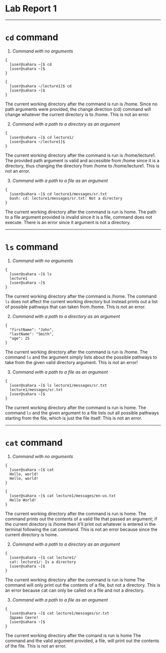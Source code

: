 # __Lab Report 1__

***

# `cd` command

1. _Command with no arguments_
```
{
  [user@sahara ~]$ cd
  [user@sahara ~]$ 
}
```
```
{
  [user@sahara ~/lecture1]$ cd
  [user@sahara ~]$ 
}
```
The current working directory after the command is run is /home. Since no path arguments were provided, the change direction (cd) command will change whatever the current directory is to /home. This is not an error.

2. _Command with a path to a directory as an argument_
```
{
  [user@sahara ~]$ cd lecture1/
  [user@sahara ~/lecture1]$ 
}
```
The current working directory after the command is run is /home/lecture1. The provided path argument is valid and accessible from /home since it is a directory, thus changing the directory from /home to /home/lecture1. This is not an error.

3. _Command with a path to a file as an argument_
```
{
  [user@sahara ~]$ cd lecture1/messages/sr.txt 
  bash: cd: lecture1/messages/sr.txt: Not a directory
}
```
The current working directory after the command is run is home. The path to a file argument provided is invalid since it is a file, command does not execute. There is an error since it argument is not a directory.

***

# `ls` command

1. _Command with no arguments_
```
{
  [user@sahara ~]$ ls
  lecture1
  [user@sahara ~]$ 
}
```
The current working directory after the command is /home. The command `ls` does not affect the current working directory but instead prints out a list of possible pathways that can taken from /home. This is not an error.

2. _Command with a path to a directory as an argument_
```
{
  "firstName": "John",
  "lastName": "Smith",
  "age": 25
}
```
The current working directory after the command is run is /home. The command `ls` and the argument simply lists about the possible pathways to take from the given valid directory argument. This is not an error!

3. _Command with a path to a file as an argument_
```
{
  [user@sahara ~]$ ls lecture1/messages/sr.txt 
  lecture1/messages/sr.txt
  [user@sahara ~]$ 
}
```
The current working directory after the command is run is home. The command `ls` and the given argument to a file lists out all possible pathways starting from the file, which is just the file itself. This is not an error.

***

# `cat` command

1. _Command with no arguments_
```
{
  [user@sahara ~]$ cat
  Hello, world!
  Hello, world!
}
```
```
{
  [user@sahara ~]$ cat lecture1/messages/en-us.txt 
  Hello World!
}
```

The current working directory after the command is run is home. The command prints out the contents of a valid file that passed an argument; if the current directory is /home then it'll print out whatever is entered in the terminal following the cat command. This is not an error because since the current directory is home.

2. _Command with a path to a directory as an argument_
```
{
  [user@sahara ~]$ cat lecture1/
  cat: lecture1/: Is a directory
  [user@sahara ~]$ 
}
```
The current working directory after the command is run is home
The command will only print out the contents of a file, but not a directory.
This is an error because cat can only be called on a file and not a directory.

3. _Command with a path to a file as an argument_
```
{
  [user@sahara ~]$ cat lecture1/messages/sr.txt 
  Здраво Свете!
  [user@sahara ~]$
}
```
The current working directory after the comand is run is home
The command and the valid argument provided, a file, will print out the contents of the file.
This is not an error.
